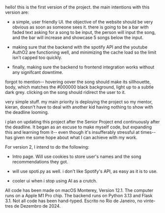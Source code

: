 hello! this is the first version of the project. the main intentions with 
this version are: 

- a simple, user friendly UI. the objective of the website should be very 
obvious as soon as someone sees it. there is going to be a bar with faded 
text asking for a song to be input, the person will input the song, and 
the bar will increase and showcase 5 songs below the input.

- making sure that the backend with the spotify API and the youtube AuthO2 
are functioning well, and minimizing the cache load so the limit isn't 
capped too quickly.

- finally, making sure the backend to frontend integration works without 
any signifcant downtime.


forgot to mention-- hovering oover the song should make its sillhouette, 
body, which matches the #000000 black background, light up to a subtle 
dark grey. clicking on the song should ridirect the user to it.

very simple stuff. my main priority is deploying the project so my mentor, 
kieran, doesn't have to deal with another kid having nothing to show with 
the deadline looming.

i plan on updating this project after the Senior Project end continuously 
after the deadline. It began as an excuse to make myself code, but 
expanding this and learning from it-- even though it's insufferably 
stressful at times-- has given me some hope about what I can achieve with 
my work.


For version 2, I intend to do the following:
- Intro page. Will use cookies to store user's names and the song 
recommendations they got.

- will use spoti.py as well. i don't like Spotify's API, as easy as it is 
to use.

- cooler ui when i stop using AI as a crutch.


All code has been made on macOS Monterey, Version 12.1. The computer runs 
on a Apple M1 Pro chip. The backend runs on Python 3.13 and Flask 3.1. Not all code has been hand-typed. Escrito no Rio 
de Janeiro, no vinte-tres de Dezembro de 2024.
